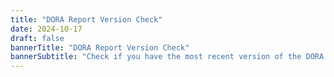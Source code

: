 ```yaml
---
title: "DORA Report Version Check"
date: 2024-10-17
draft: false
bannerTitle: "DORA Report Version Check"
bannerSubtitle: "Check if you have the most recent version of the DORA Report."
---
```


<style>
  .version-content {
    display: none;
  }
</style>

<div class="version-content" data-default>
  <h2><span class="google-material-icons" style="color: orange; font-size:1em;">warning</span>Unrecognized version</h2>
  <p>We do not recognize that version of the DORA Report.</p>

  <h3>Known versions</h3>
  <p>The following versions of the DORA Report are available via this version checker:</p>
  <ul>
    <li>
      <span class="google-material-icons" style="color: green; font-size:1em;">check_circle</span> <a href="/vc?v=2024.3">2024 DORA Report <code>v. 2024.3</code></a>
    </li>
    <li>
      <span class="google-material-icons" style="color: orange; font-size:1em;">warning</span> <a href="/vc?v=2024.2">2024 DORA Report <code>v. 2024.2</code></a>
    </li>
    <li>
      <span class="google-material-icons" style="color: orange; font-size:1em;">warning</span> <a href="/vc?v=2024.1">2024 DORA Report <code>v. 2024.1</code></a>
    </li>
    <li>
      <span class="google-material-icons" style="color: green; font-size:1em;">check_circle</span> <a href="/vc?v=2023-12">2023 DORA Report <code>v. 2023-12</code></a>
    </li>
    <li>
      <span class="google-material-icons" style="color: orange; font-size:1em;">warning</span> <a href="/vc?v=2023-10">2023 DORA Report <code>v. 2023-10</code></a>
    </li>
  </ul>
</div>

<!-- version is 2024.3 -->
<div class="version-content" data-version="2024.3">
  <h2><span class="google-material-icons" style="color: green; font-size:1em;">check_circle</span>2024 DORA Report</h2>
  <p>
    You have the most recent version of the 2024 report.
  </p>
  <p>
    Your version: <code>v.2024.3</code><br />
    Latest version: <code>v.2024.3</code>
  </p>
  <a href="/research/2024/dora-report"><img src="/research/2024/dora-report/2024-dora-accelerate-state-of-devops-report.png" alt="2024 DORA Report Cover" style="max-width:18em;"></a>
</div>

<!-- version is 2024.2 -->
<div class="version-content" data-version="2024.2">
  <h2><span class="google-material-icons" style="color: orange; font-size:1em;">warning</span>Outdated 2024 DORA Report</h2>
  <p>
    You have an older version of the 2024 report.
  </p>
  <p>
    Your version: <code>v.2024.2</code><br />
    Latest version: <code>v.2024.3</code>
  </p>
  <p>
    <a href="/research/2024/dora-report">Download the latest version of the 2024 DORA report</a>.
  </p>
</div>

<!-- version is 2024.1 -->
<div class="version-content" data-version="2024.1">
  <h2><span class="google-material-icons" style="color: orange; font-size:1em;">warning</span>Outdated 2024 DORA Report</h2>
  <p>
    You have an older version of the 2024 report.
  </p>
  <p>
    Your version: <code>v.2024.1</code><br />
    Latest version: <code>v.2024.3</code>
  </p>
  <p>
    <a href="/research/2024/dora-report">Download the latest version of the 2024 DORA report</a>.
  </p>
</div>

<!-- version is 2023-12 -->
<div class="version-content" data-version="2023-12">
  <h2><span class="google-material-icons" style="color: green; font-size:1em;">check_circle</span>2023 DORA Report</h2>
  <p>
    You have the most recent version of the 2023 report.
  </p>
  <p>
    Your version: <code>v.2023-12</code><br />
    Latest version: <code>v.2023-12</code><br />
    <a href="/research/2023/errata/#errata-in-v2023-12">Errata for <code>v.2023-12</code>.</a>
  </p>

  <h3>2024 DORA Report</h3>
  <p>The <a href="/research/2024/dora-report">2024 DORA Report</a> is now available for download.</p>
  <a href="/research/2024/dora-report"><img src="/research/2024/dora-report/2024-dora-accelerate-state-of-devops-report.png" alt="2024 DORA Report Cover" style="max-width:12em;"></a>
</div>

<!-- version is 2023-10 -->
<div class="version-content" data-version="2023-10">
  <h2><span class="google-material-icons" style="color: orange; font-size:1em;">warning</span>Outdated 2023 DORA Report</h2>
  <p>
    You have an older version of the 2023 report.
  </p>
  <p>
    Your version: <code>v.2023-10</code><br />
    Latest version: <code>v.2023-12</code>
  </p>
  <p>
    <a href="/research/2023/dora-report">Download the latest version of the 2023 DORA report</a>.
  </p>

  <h3>2024 DORA Report</h3>
  <p>The <a href="/research/2024/dora-report">2024 DORA Report</a> is now available for download.</p>
  <a href="/research/2024/dora-report"><img src="/research/2024/dora-report/2024-dora-accelerate-state-of-devops-report.png" alt="2024 DORA Report Cover" style="max-width:12em;"></a>
</div>

<script>
  function getParameterByName(name, url = window.location.href) {
    name = name.replace(/[\[\]]/g, '\$&');
    var regex = new RegExp('[?&]' + name + '(=([^&#]*)|&|#|$)'),
        results = regex.exec(url);
    if (!results) return null;
    if (!results[2]) return '';
    return decodeURIComponent(results[2].replace(/\+/g, ' '));
  }

  function showContent(version) {
    // Show content for exact version match
    document.querySelectorAll(`.version-content[data-version="${version}"]`).forEach(el => el.style.display = 'block');

    // Show content for version prefix match
    document.querySelectorAll(`.version-content[data-version-prefix^="${version.substring(0, 4)}-"]`).forEach(el => {
      // Hide if excluded version
      if (el.dataset.exclude && el.dataset.exclude.includes(version)) {
        return;
      }
      el.style.display = 'block';
    });

      // Show default content if no version match
      const defaultContent = document.querySelector('.version-content[data-default]');
      if (defaultContent && !document.querySelector('.version-content[style="display: block;"]')) {
        defaultContent.style.display = 'block';
      }
  }

  const version = getParameterByName('v');
  if (version) {
    showContent(version);
  } else {
    // Show default content if no version is specified or undefined
    document.querySelector('.version-content[data-default]').style.display = 'block';
  }
</script>
